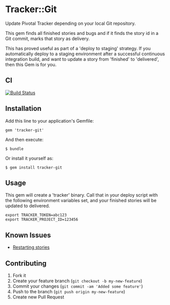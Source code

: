 # Tracker::Git

Update Pivotal Tracker depending on your local Git repository. 

This gem finds all finished stories and bugs and if it finds the story id in a Git commit, marks that story as delivery. 

This has proved useful as part of a 'deploy to staging' strategy. If you automatically deploy to a staging environment after a successful continuous integration build, and want to update a story from 'finished' to 'delivered', then this Gem is for you.

## CI

[![Build Status](https://secure.travis-ci.org/robb1e/tracker-git.png)](http://travis-ci.org/robb1e/tracker-git)

## Installation

Add this line to your application's Gemfile:

    gem 'tracker-git'

And then execute:

    $ bundle

Or install it yourself as:

    $ gem install tracker-git

## Usage

This gem will create a 'tracker' binary. Call that in your deploy script with the following environment variables set, and your finished stories will be updated to delivered.

    export TRACKER_TOKEN=abc123
    export TRACKER_PROJECT_ID=123456

## Known Issues

- [Restarting stories](https://github.com/robb1e/tracker-git/issues/1)

## Contributing

1. Fork it
2. Create your feature branch (`git checkout -b my-new-feature`)
3. Commit your changes (`git commit -am 'Added some feature'`)
4. Push to the branch (`git push origin my-new-feature`)
5. Create new Pull Request
